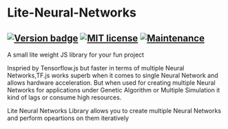 # Lite-Neural-Networks
[![Version badge](https://img.shields.io/badge/Version-0.00-green)](https://suyashsonawane.github.io/Lite-Neural-Networks/)
[![MIT license](https://img.shields.io/badge/License-MIT-blue.svg)](https://lbesson.mit-license.org/)
[![Maintenance](https://img.shields.io/badge/Maintained%3F-yes-green.svg)](https://github.com/SuyashSonawane/Lite-Neural-Networks/)
---

A small lite weight JS library for your fun project

Inspried by Tensorflow.js but faster in terms of multiple Neural Networks,TF.js works superb when it comes to single Neural Network and allows hardware acceleration. But when used for creating multiple Neural Networks for applications under Genetic Algorithm or Multiple Simulation it kind of lags or consume high resources.

Lite Neural Networks Library allows you to create multiple Neural Networks and perform opeartions on them iteratively

